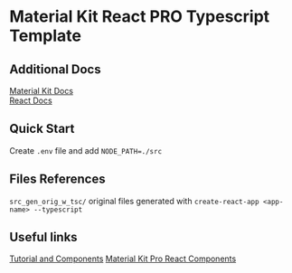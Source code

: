 # Material Kit React PRO **Typescript** Template

## Additional Docs
[Material Kit Docs](MaterialKit.md)<br>
[React Docs](React.md)

## Quick Start
Create `.env` file and add `NODE_PATH=./src`

## Files References
`src_gen_orig_w_tsc/` original files generated with `create-react-app <app-name> --typescript`

## Useful links
[Tutorial and Components](https://demos.creative-tim.com/bs3/material-kit-pro/tutorial-components.html)
[Material Kit Pro React Components](https://demos.creative-tim.com/material-kit-pro-react/#/documentation/tutorial)